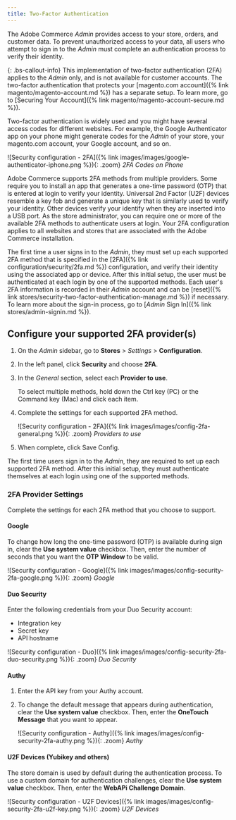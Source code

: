 ```yaml
---
title: Two-Factor Authentication
---
```


The Adobe Commerce _Admin_ provides access to your store, orders, and customer data. To prevent unauthorized access to your data, all users who attempt to sign in to the _Admin_ must complete an authentication process to verify their identity.

{: .bs-callout-info}
This implementation of two-factor authentication (2FA) applies to the _Admin_ only, and is not available for customer accounts. The two-factor authentication that protects your [magento.com account]({% link magento/magento-account.md %}) has a separate setup. To learn more, go to [Securing Your Account]({% link magento/magento-account-secure.md %}).

Two-factor authentication is widely used and you might have several access codes for different websites. For example, the Google Authenticator app on your phone might generate codes for the _Admin_ of your store, your magento.com account, your Google account, and so on.

![Security configuration - 2FA]({% link images/images/google-authenticator-iphone.png %}){: .zoom}
_2FA Codes on Phone_

Adobe Commerce supports 2FA methods from multiple providers. Some require you to install an app that generates a one-time password (OTP) that is entered at login to verify your identity. Universal 2nd Factor (U2F) devices resemble a key fob and generate a unique key that is similarly used to verify your identity. Other devices verify your identify when they are inserted into a USB port. As the store administrator, you can require one or more of the available 2FA methods to authenticate users at login. Your 2FA configuration applies to all websites and stores that are associated with the Adobe Commerce installation.

The first time a user signs in to the _Admin_, they must set up each supported 2FA method that is specified in the [2FA]({% link configuration/security/2fa.md %}) configuration, and verify their identity using the associated app or device. After this initial setup, the user must be authenticated at each login by one of the supported methods. Each user's 2FA information is recorded in their _Admin_ account and can be [reset]({% link stores/security-two-factor-authentication-manage.md %}) if necessary. To learn more about the sign-in process, go to [_Admin_ Sign In]({% link stores/admin-signin.md %}).

## Configure your supported 2FA provider(s)

1. On the _Admin_ sidebar, go to **Stores** > _Settings_ > **Configuration**.

1. In the left panel, click **Security** and choose **2FA**.

1. In the _General_ section, select each **Provider to use**.

   To select multiple methods, hold down the Ctrl key (PC) or the Command key (Mac) and click each item.

1. Complete the settings for each supported 2FA method.

   ![Security configuration - 2FA]({% link images/images/config-2fa-general.png %}){: .zoom}
   _Providers to use_

1. When complete, click <span class="btn">Save Config</span>.

  The first time users sign in to the _Admin_, they are required to set up each supported 2FA method. After this initial setup, they must authenticate themselves at each login using one of the supported methods.

### 2FA Provider Settings

Complete the settings for each 2FA method that you choose to support.

#### Google

To change how long the one-time password (OTP) is available during sign in, clear the **Use system value** checkbox. Then, enter the number of seconds that you want the **OTP Window** to be valid.

![Security configuration - Google]({% link images/images/config-security-2fa-google.png %}){: .zoom}
_Google_

#### Duo Security

Enter the following credentials from your Duo Security account:

- Integration key
- Secret key
- API hostname

![Security configuration - Duo]({% link images/images/config-security-2fa-duo-security.png %}){: .zoom}
_Duo Security_

#### Authy

1. Enter the API key from your Authy account.

1. To change the default message that appears during authentication, clear the **Use system value** checkbox. Then, enter the **OneTouch Message** that you want to appear.

   ![Security configuration - Authy]({% link images/images/config-security-2fa-authy.png %}){: .zoom}
   _Authy_

#### U2F Devices (Yubikey and others)

The store domain is used by default during the authentication process. To use a custom domain for authentication challenges, clear the **Use system value** checkbox. Then, enter the **WebAPi Challenge Domain**.

![Security configuration - U2F Devices]({% link images/images/config-security-2fa-u2f-key.png %}){: .zoom}
_U2F Devices_
